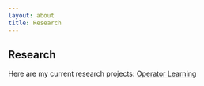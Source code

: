 ```yaml
---
layout: about
title: Research
---
```


<!-- Image of me left aligned -->
<!-- <img src="assets/images/photo_of_me.jpg" 
  alt="Sweaters!"
  align="left"
  style="height:500px;max-width:100%;"> 
<h2>Research</h2> -->
## Research
Here are my current research projects:
[Operator Learning](https://github.com/neuraloperator/neuraloperator)